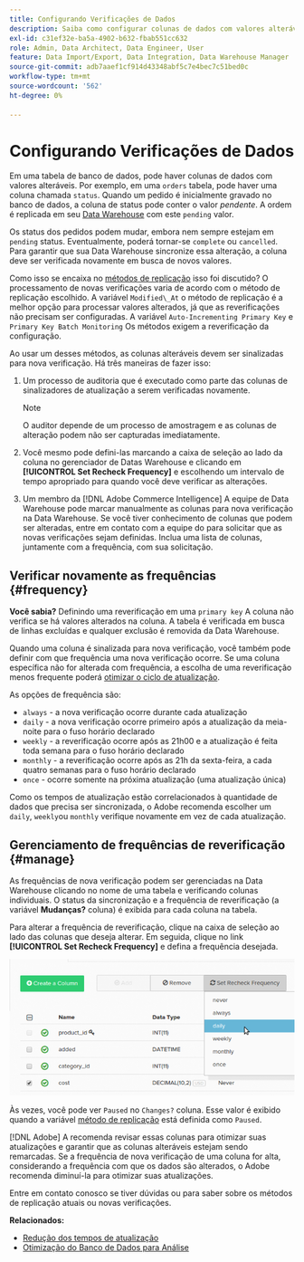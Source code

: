 ```yaml
---
title: Configurando Verificações de Dados
description: Saiba como configurar colunas de dados com valores alteráveis.
exl-id: c31ef32e-ba5a-4902-b632-fbab551cc632
role: Admin, Data Architect, Data Engineer, User
feature: Data Import/Export, Data Integration, Data Warehouse Manager
source-git-commit: adb7aaef1cf914d43348abf5c7e4bec7c51bed0c
workflow-type: tm+mt
source-wordcount: '562'
ht-degree: 0%

---
```


# Configurando Verificações de Dados

Em uma tabela de banco de dados, pode haver colunas de dados com valores alteráveis. Por exemplo, em uma `orders` tabela, pode haver uma coluna chamada `status`. Quando um pedido é inicialmente gravado no banco de dados, a coluna de status pode conter o valor _pendente_. A ordem é replicada em seu [Data Warehouse](../data-warehouse-mgr/tour-dwm.md) com este `pending` valor.

Os status dos pedidos podem mudar, embora nem sempre estejam em `pending` status. Eventualmente, poderá tornar-se `complete` ou `cancelled`. Para garantir que sua Data Warehouse sincronize essa alteração, a coluna deve ser verificada novamente em busca de novos valores.

Como isso se encaixa no [métodos de replicação](../data-warehouse-mgr/cfg-replication-methods.md) isso foi discutido? O processamento de novas verificações varia de acordo com o método de replicação escolhido. A variável `Modified\_At` o método de replicação é a melhor opção para processar valores alterados, já que as reverificações não precisam ser configuradas. A variável `Auto-Incrementing Primary Key` e `Primary Key Batch Monitoring` Os métodos exigem a reverificação da configuração.

Ao usar um desses métodos, as colunas alteráveis devem ser sinalizadas para nova verificação. Há três maneiras de fazer isso:

1. Um processo de auditoria que é executado como parte das colunas de sinalizadores de atualização a serem verificadas novamente.

   >[!NOTE]
   >
   >O auditor depende de um processo de amostragem e as colunas de alteração podem não ser capturadas imediatamente.

1. Você mesmo pode defini-las marcando a caixa de seleção ao lado da coluna no gerenciador de Datas Warehouse e clicando em **[!UICONTROL Set Recheck Frequency]** e escolhendo um intervalo de tempo apropriado para quando você deve verificar as alterações.

1. Um membro da [!DNL Adobe Commerce Intelligence] A equipe de Data Warehouse pode marcar manualmente as colunas para nova verificação na Data Warehouse. Se você tiver conhecimento de colunas que podem ser alteradas, entre em contato com a equipe do para solicitar que as novas verificações sejam definidas. Inclua uma lista de colunas, juntamente com a frequência, com sua solicitação.

## Verificar novamente as frequências {#frequency}

**Você sabia?**
Definindo uma reverificação em uma `primary key` A coluna não verifica se há valores alterados na coluna. A tabela é verificada em busca de linhas excluídas e qualquer exclusão é removida da Data Warehouse.

Quando uma coluna é sinalizada para nova verificação, você também pode definir com que frequência uma nova verificação ocorre. Se uma coluna específica não for alterada com frequência, a escolha de uma reverificação menos frequente poderá [otimizar o ciclo de atualização](../../best-practices/reduce-update-cycle-time.md).

As opções de frequência são:

* `always` - a nova verificação ocorre durante cada atualização
* `daily` - a nova verificação ocorre primeiro após a atualização da meia-noite para o fuso horário declarado
* `weekly` - a reverificação ocorre após as 21h00 e a atualização é feita toda semana para o fuso horário declarado
* `monthly` - a reverificação ocorre após as 21h da sexta-feira, a cada quatro semanas para o fuso horário declarado
* `once` - ocorre somente na próxima atualização (uma atualização única)

Como os tempos de atualização estão correlacionados à quantidade de dados que precisa ser sincronizada, o Adobe recomenda escolher um `daily`, `weekly`ou `monthly` verifique novamente em vez de cada atualização.

## Gerenciamento de frequências de reverificação {#manage}

As frequências de nova verificação podem ser gerenciadas na Data Warehouse clicando no nome de uma tabela e verificando colunas individuais. O status da sincronização e a frequência de reverificação (a variável **Mudanças?** coluna) é exibida para cada coluna na tabela.

Para alterar a frequência de reverificação, clique na caixa de seleção ao lado das colunas que deseja alterar. Em seguida, clique no link **[!UICONTROL Set Recheck Frequency]** e defina a frequência desejada.

![](../../assets/dwm-recheck.png)

Às vezes, você pode ver `Paused` no `Changes?` coluna. Esse valor é exibido quando a variável [método de replicação](../../data-analyst/data-warehouse-mgr/cfg-data-rechecks.md) está definida como `Paused`.

[!DNL Adobe] A recomenda revisar essas colunas para otimizar suas atualizações e garantir que as colunas alteráveis estejam sendo remarcadas. Se a frequência de nova verificação de uma coluna for alta, considerando a frequência com que os dados são alterados, o Adobe recomenda diminuí-la para otimizar suas atualizações.

Entre em contato conosco se tiver dúvidas ou para saber sobre os métodos de replicação atuais ou novas verificações.

**Relacionados:**

* [Redução dos tempos de atualização](../../best-practices/reduce-update-cycle-time.md)
* [Otimização do Banco de Dados para Análise](../../best-practices/opt-db-analysis.md)
